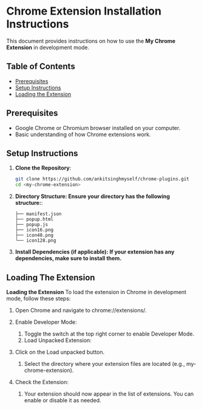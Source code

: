 # Chrome Extension Installation Instructions

This document provides instructions on how to use the **My Chrome Extension** in development mode.

## Table of Contents

- [Prerequisites](#prerequisites)
- [Setup Instructions](#setup-instructions)
- [Loading the Extension](#loading-the-extension)


## Prerequisites

- Google Chrome or Chromium browser installed on your computer.
- Basic understanding of how Chrome extensions work.

## Setup Instructions

1. **Clone the Repository**:
   ```bash
   git clone https://github.com/ankitsinghmyself/chrome-plugins.git
   cd <my-chrome-extension>
2. **Directory Structure: Ensure your directory has the following structure:**:
    ```my-chrome-extension/
    ├── manifest.json
    ├── popup.html
    ├── popup.js
    ├── icon16.png
    ├── icon48.png
    └── icon128.png
3. **Install Dependencies (if applicable): If your extension has any dependencies, make sure to install them.**

## Loading The Extension
**Loading the Extension**
To load the extension in Chrome in development mode, follow these steps:

1. Open Chrome and navigate to chrome://extensions/.

2. Enable Developer Mode:

    1. Toggle the switch at the top right corner to enable Developer Mode.
    2. Load Unpacked Extension:

3. Click on the Load unpacked button.
    1. Select the directory where your extension files are located (e.g., my-chrome-extension).
4. Check the Extension:

    1. Your extension should now appear in the list of extensions. You can enable or disable it as needed.
